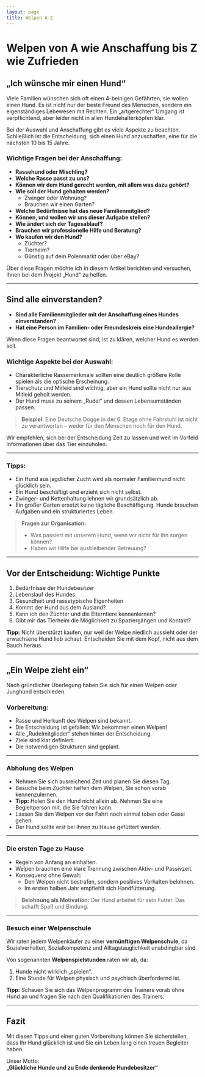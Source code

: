 ```yaml
---
layout: page
title: Welpen A-Z
---
```

# Welpen von A wie Anschaffung bis Z wie Zufrieden

## „Ich wünsche mir einen Hund“

Viele Familien wünschen sich oft einen 4-beinigen Gefährten, sie wollen einen Hund. Es ist nicht nur der beste Freund des Menschen, sondern ein eigenständiges Lebewesen mit Rechten. Ein „artgerechter“ Umgang ist verpflichtend, aber leider nicht in allen Hundehalterköpfen klar. 

Bei der Auswahl und Anschaffung gibt es viele Aspekte zu beachten. Schließlich ist die Entscheidung, sich einen Hund anzuschaffen, eine für die nächsten 10 bis 15 Jahre. 

### Wichtige Fragen bei der Anschaffung:
- **Rassehund oder Mischling?**
- **Welche Rasse passt zu uns?**
- **Können wir dem Hund gerecht werden, mit allem was dazu gehört?**
- **Wie soll der Hund gehalten werden?**
  - Zwinger oder Wohnung?
  - Brauchen wir einen Garten?
- **Welche Bedürfnisse hat das neue Familienmitglied?**
- **Können, und wollen wir uns dieser Aufgabe stellen?**
- **Wie ändert sich der Tagesablauf?**
- **Brauchen wir professionelle Hilfe und Beratung?**
- **Wo kaufen wir den Hund?** 
  - Züchter?
  - Tierheim?
  - Günstig auf dem Polenmarkt oder über eBay?

Über diese Fragen möchte ich in diesem Artikel berichten und versuchen, Ihnen bei dem Projekt „Hund“ zu helfen. 

---

## Sind alle einverstanden?
- **Sind alle Familienmitglieder mit der Anschaffung eines Hundes einverstanden?**
- **Hat eine Person im Familien- oder Freundeskreis eine Hundeallergie?**

Wenn diese Fragen beantwortet sind, ist zu klären, welcher Hund es werden soll. 

### Wichtige Aspekte bei der Auswahl:
- Charakterliche Rassemerkmale sollten eine deutlich größere Rolle spielen als die optische Erscheinung.
- Tierschutz und Mitleid sind wichtig, aber ein Hund sollte nicht nur aus Mitleid geholt werden.
- Der Hund muss zu seinem „Rudel“ und dessen Lebensumständen passen.

> **Beispiel**: Eine Deutsche Dogge in der 6. Etage ohne Fahrstuhl ist nicht zu verantworten – weder für den Menschen noch für den Hund.

Wir empfehlen, sich bei der Entscheidung Zeit zu lassen und weit im Vorfeld Informationen über das Tier einzuholen. 

---

### Tipps:
- Ein Hund aus jagdlicher Zucht wird als normaler Familienhund nicht glücklich sein.
- Ein Hund beschäftigt und erzieht sich nicht selbst.
- Zwinger- und Kettenhaltung lehnen wir grundsätzlich ab.
- Ein großer Garten ersetzt keine tägliche Beschäftigung. Hunde brauchen Aufgaben und ein strukturiertes Leben.

> **Fragen zur Organisation:**
> - Was passiert mit unserem Hund, wenn wir nicht für ihn sorgen können?
> - Haben wir Hilfe bei ausbleibender Betreuung?

---

## Vor der Entscheidung: Wichtige Punkte

1. Bedürfnisse der Hundebesitzer
2. Lebenslauf des Hundes
3. Gesundheit und rassetypische Eigenheiten
4. Kommt der Hund aus dem Ausland?
5. Kann ich den Züchter und die Elterntiere kennenlernen?
6. Gibt mir das Tierheim die Möglichkeit zu Spaziergängen und Kontakt?

**Tipp:** Nicht überstürzt kaufen, nur weil der Welpe niedlich aussieht oder der erwachsene Hund lieb schaut. Entscheiden Sie mit dem Kopf, nicht aus dem Bauch heraus.

---

## „Ein Welpe zieht ein“

Nach gründlicher Überlegung haben Sie sich für einen Welpen oder Junghund entschieden. 

### Vorbereitung:
- Rasse und Herkunft des Welpen sind bekannt.
- Die Entscheidung ist gefallen: Wir bekommen einen Welpen!
- Alle „Rudelmitglieder“ stehen hinter der Entscheidung.
- Ziele sind klar definiert.
- Die notwendigen Strukturen sind geplant.

---

### Abholung des Welpen
- Nehmen Sie sich ausreichend Zeit und planen Sie diesen Tag.
- Besuche beim Züchter helfen dem Welpen, Sie schon vorab kennenzulernen.
- **Tipp:** Holen Sie den Hund nicht allein ab. Nehmen Sie eine Begleitperson mit, die Sie fahren kann.
- Lassen Sie den Welpen vor der Fahrt noch einmal toben oder Gassi gehen.
- Der Hund sollte erst bei Ihnen zu Hause gefüttert werden.

---

### Die ersten Tage zu Hause
- Regeln von Anfang an einhalten. 
- Welpen brauchen eine klare Trennung zwischen Aktiv- und Passivzeit.
- Konsequenz ohne Gewalt:
  - Den Welpen nicht bestrafen, sondern positives Verhalten belohnen.
  - Im ersten halben Jahr empfiehlt sich Handfütterung.

> **Belohnung als Motivation:** Der Hund arbeitet für sein Futter. Das schafft Spaß und Bindung.

---

### Besuch einer Welpenschule
Wir raten jedem Welpenkäufer zu einer **vernünftigen Welpenschule**, da Sozialverhalten, Sozialkompetenz und Alltagstauglichkeit unabdingbar sind. 

Von sogenannten **Welpenspielstunden** raten wir ab, da:
1. Hunde nicht wirklich „spielen“.
2. Eine Stunde für Welpen physisch und psychisch überfordernd ist.

**Tipp:** Schauen Sie sich das Welpenprogramm des Trainers vorab ohne Hund an und fragen Sie nach den Qualifikationen des Trainers.

---

## Fazit
Mit diesen Tipps und einer guten Vorbereitung können Sie sicherstellen, dass Ihr Hund glücklich ist und Sie ein Leben lang einen treuen Begleiter haben.

Unser Motto:  
**„Glückliche Hunde und zu Ende denkende Hundebesitzer“**